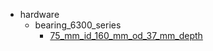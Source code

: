 * hardware
  * bearing_6300_series
    * [75_mm_id_160_mm_od_37_mm_depth](hardware/bearing_6300_series/75_mm_id_160_mm_od_37_mm_depth)
